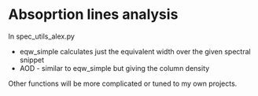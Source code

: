 # Absoprtion lines analysis
In spec_utils_alex.py
- eqw_simple calculates just the equivalent width over the given spectral snippet
- AOD - similar to eqw_simple but giving the column density

Other functions will be more complicated or tuned to my own projects.
